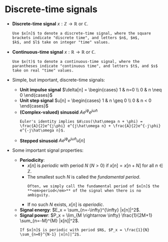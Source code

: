 # Discrete-time signals
* **Discrete-time signal** $x : \mathbb{Z} \longrightarrow \mathbb{R}$
  or $\mathbb{C}$.
  ```{admonition} Notation
  Use $x[n]$ to denote a discrete-time signal, where the square
  brackets indicate "discrete time", and letters $n$, $m$,
  $k$, and $l$ take on integer "time" values.
  ```

* **Continuous-time signal** $x : \mathbb{R} \longrightarrow \mathbb{R}$
  or $\mathbb{C}$.
  ```{admonition} Notation
  Use $x(t)$ to denote a continuous-time signal, where the 
  parantheses indicate "continuous time", and letters $t$, and $s$
  take on real "time" values.
  ```

* Simple, but important, discrete-time signals:
  - **Unit impulse signal** $\delta[n] = \begin{cases} 1 & n=0 \\ 0 & n
    \neq 0 \end{cases}$
  - **Unit step signal** $u[n] = \begin{cases} 1 & n \geq 0 \\ 0 & n
    < 0 \end{cases}$
  - **(Complex-valued) sinusoid** $Ae^{j\phi} e^{j\hat\omega n}$
    ```{tip}
    Euler's identity implies $A\cos(\hat\omega n + \phi) =
    \frac{A}{2}e^{j\phi} e^{j\hat\omega n} + \frac{A}{2}e^{-j\phi} e^{-j\hat\omega n}$.
    ```
  - **Stepped sinusoid** $Ae^{j\phi} e^{j\hat\omega n} u[n]$

* Some important signal properties:
  - **Periodicity**:
     - $x[n]$ is <em>periodic</em> with period $N$ $(N > 0)$ if $x[n] = x[n+N]$
       for all $n \in \mathbb{Z}$.
     - The smallest such $N$ is called the <em>fundamental period</em>.
       ```{admonition} Notation
       Often, we simply call the fundamental period of $x[n]$ the
       **<em>period</em>** of the signal when there is no ambiguity.
       ```
     - If no such $N$ exists, $x[n]$ is <em>aperiodic</em>.
   - **Signal energy**: $E_x = \sum_{n=-\infty}^{\infty}  |x[n]|^2$.
   - **Signal power**: $P_x = \lim_{M \rightarrow \infty} \frac{1}{2M+1} \sum_{n=-M}^{M}  |x[n]|^2$.
       ```{tip}
       If $x[n]$ is periodic with period $N$, $P_x = \frac{1}{N}
       \sum_{n=0}^{N-1} |x[n]|^2$.
       ```
   
   
